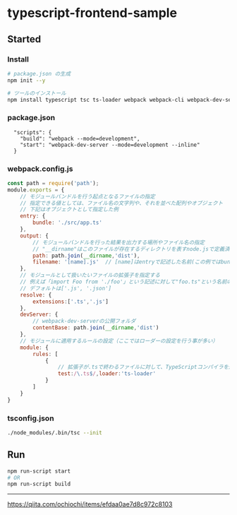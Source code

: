 # typescript-frontend-sample

## Started

### Install

```bash
# package.json の生成
npm init --y

# ツールのインストール
npm install typescript tsc ts-loader webpack webpack-cli webpack-dev-server --save-dev
```

### package.json

```
  "scripts": {
    "build": "webpack --mode=development",
    "start": "webpack-dev-server --mode=development --inline"
  }
```

### webpack.config.js

```js
const path = require('path');
module.exports = {
    // モジュールバンドルを行う起点となるファイルの指定
    // 指定できる値としては、ファイル名の文字列や、それを並べた配列やオブジェクト
    // 下記はオブジェクトとして指定した例 
    entry: {
        bundle: './src/app.ts'
    },  
    output: {
        // モジュールバンドルを行った結果を出力する場所やファイル名の指定
        // "__dirname"はこのファイルが存在するディレクトリを表すnode.jsで定義済みの定数
        path: path.join(__dirname,'dist'),
        filename: '[name].js'  // [name]はentryで記述した名前(この例ではbundle）が入る
    },
    // モジュールとして扱いたいファイルの拡張子を指定する
    // 例えば「import Foo from './foo'」という記述に対して"foo.ts"という名前のファイルをモジュールとして探す
    // デフォルトは['.js', '.json']
    resolve: {
        extensions:['.ts','.js']
    },
    devServer: {
        // webpack-dev-serverの公開フォルダ
        contentBase: path.join(__dirname,'dist')
    },
    // モジュールに適用するルールの設定（ここではローダーの設定を行う事が多い）
    module: {
        rules: [
            {
                // 拡張子が.tsで終わるファイルに対して、TypeScriptコンパイラを適用する
                test:/\.ts$/,loader:'ts-loader'
            }
        ]
    }
}
```

### tsconfig.json

```bash
./node_modules/.bin/tsc --init
```

## Run

```bash
npm run-script start
# OR
npm run-script build
```

---

https://qiita.com/ochiochi/items/efdaa0ae7d8c972c8103